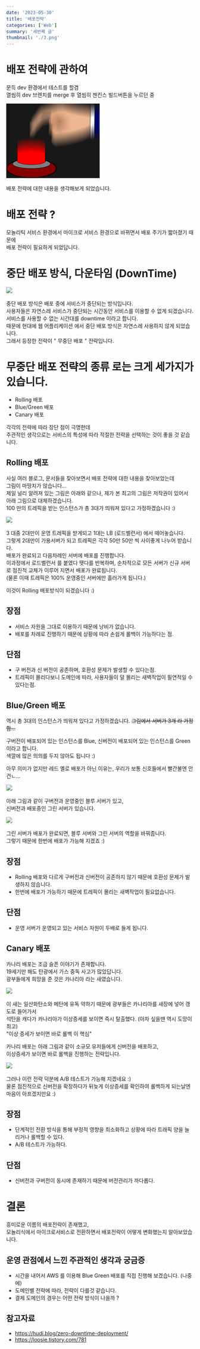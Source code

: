 ```yaml
---
date: '2023-05-30'
title: '배포전략'
categories: ['Web']
summary: '세번째 글'
thumbnail: './3.png'
---
```


# 배포 전략에 관하여

문득 dev 환경에서 테스트를 할겸 <br/>
열씸히 dev 브렌치를 merge 후 열씸히 젠킨스 빌드버튼을 누르던 중

![](images/click.gif)

배포 전략에 대한 내용을 생각해보게 되었습니다. <br/>

# 배포 전략 ?
모놀리틱 서비스 환경에서 마이크로 서비스 환경으로 바뀌면서 배포 주기가 짧아졌기 때문에 <br/>
배포 전략이 필요하게 되었답니다. <br/>

# 중단 배포 방식, 다운타임 (DownTime)
![](images/dcacd6b0.png)

중단 배포 방식은 배포 중에 서비스가 중단되는 방식입니다. <br/>
사용자들은 자연스레 서비스가 중단되는 시간동안 서비스를 이용할 수 없게 되겠습니다. <br/>
서비스를 사용할 수 없는 시간대를 downtime 이라고 합니다. <br/>
때문에 현대에 웹 어플리케이션 에서 중단 배포 방식은 자연스레 사용하지 않게 되었습니다. <br/>
그래서 등장한 전략이 " 무중단 배포 " 전략입니다.

# 무중단 배포 전략의 종류 로는 크게 세가지가 있습니다.
- Rolling 배포
- Blue/Green 배포
- Canary 배포

각각의 전략에 따라 장단 점이 극명한데 <br/>
주관적인 생각으로는 서비스의 특성에 따라 적절한 전략을 선택하는 것이 좋을 것 같습니다. <br/>

## Rolling 배포

사실 여러 블로그, 문서들을 찾아보면서 배포 전략에 대한 내용을 찾아보았는데 <br/>
그림이 마땅치가 않습니다... <br/>
제일 널리 알려져 있는 그림은 아래와 같으나, 제가 본 최고의 그림은 저작권이 있어서 아래 그림으로 대체하겠습니다. <br/>
100 만의 트레픽을 받는 인스턴스가 총 3대가 띄워져 있다고 가정하겠습니다 :) <br/>

![](images/3ce58422.png)


3 대중 2대만이 운영 트레픽을 받게되고 1대는 LB (로드벨런서) 에서 떼어놓습니다. <br/>
그렇게 2대만이 가용서버가 되고 트레픽은 각각 50만 50만 씩 사이좋게 나누어 받습니다. <br/>
배포가 완료되고 다음차례인 서버에 배포를 진행합니다. <br/>
이과정에서 로드벨런서 를 붙였다 뗏다를 반복하며, 순차적으로 모든 서버가 신규 서버로 점진적 교체가 이루어 지면서 배포가 완료됩니다. <br/>
(물론 이때 트레픽은 100% 운영중인 서버에만 흘러가게 됩니다.) <br/>

이것이 Rolling 배포방식이 되겠습니다 :) <br/>

## 장점
- 서비스 자원을 그대로 이용하기 때문에 낭비가 없습니다.
- 배포를 차례로 진행하기 때문에 상황에 따라 손쉽게 롤백이 가능하다는 점.

## 단점
- 구 버전과 신 버전이 공존하며, 호환성 문제가 발생할 수 있다는점.
- 트레픽이 몰리다보니 도메인에 따라, 사용자들이 덜 몰리는 새벽작업이 필연적일 수 있다는점.

## Blue/Green 배포

역시 총 3대의 인스턴스가 띄워져 있다고 가정하겠습니다. <strike>그림에서 서버가 3개 라 가정함... </strike>  <br/>

구버전이 배포되어 있는 인스턴스를 Blue, 신버전이 배포되어 있는 인스턴스를 Green 이라고 합니다. <br/>
색깔에 많은 의의를 두지 않아도 됩니다 :) <br/>

아무 의미가 없지만 레드 옐로 배포가 아닌 이유는, 우리가 보통 신호들에서 빨간불엔 안건ㄴ...<br/>

![](images/b9b77309.png)

아래 그림과 같이 구버전과 운영중인 블루 서버가 있고, <br/>
신버전과 배포중인 그린 서버가 있습니다. <br/>

![](images/c95558a1.png)

그린 서버가 배포가 완료되면, 블루 서버와 그린 서버의 역할을 바꿔줍니다. <br/>
그렇기 때문에 한번에 배포가 가능해 지겠죠 :) 

## 장점
- Rolling 배포와 다르게 구버전과 신버전이 공존하지 않기 때문에 호환성 문제가 발생하지 않습니다.
- 한번에 배포가 가능하기 때문에 트레픽이 몰리는 새벽작업이 필요없습니다.

## 단점
- 운영 서버가 운영되고 있는 서비스 자원이 두배로 들게 됩니다.

## Canary 배포
카나리 배포는 조금 슬픈 이야기가 존재합니다. <br/>
19세기만 해도 탄광에서 가스 중독 사고가 많았답니다. <br/>
광부들에게 희망을 준 것은 카나리아 라는 새였습니다. <br/>

![](images/b5d42848.png)

이 새는 일산화탄소와 메탄에 유독 약하기 때문에 광부들은 카나리아를 새장에 넣어 갱도로 들어가서 <br/>
석탄을 캐다가 카나리아가 이상증세를 보이면 즉시 탈출했다. (아차 싶을땐 역시 도망이 최고) <br/>
"이상 증세가 보이면 바로 롤백 이 핵심" <br/>

카나리 배포는 아래 그림과 같이 소규모 유저들에게 신버전을 배포하고, <br/>
이상증세가 보이면 바로 롤백을 진행하는 전략입니다. <br/>

![](images/6acb038a.png)


그러나 이런 전략 덕분에 A/B 테스트가 가능해 지겠네요 :) <br/>
물론 점진적으로 신버전을 확장하다가 뒤늦게 이상증세를 확인하여 롤백하게 되는날엔 마음이 아프겠지만요 :) <br/>

## 장점
- 단계적인 전환 방식을 통해 부정적 영향을 최소화하고 상황에 따라 트래픽 양을 늘리거나 롤백할 수 있다.
- A/B 테스트가 가능하다.

## 단점
- 신버전과 구버전이 동시에 존재하기 때문에 버전관리가 까다롭다.

# 결론
흥미로운 이름의 배포전략이 존재했고, <br/>
모놀리식에서 마이크로서비스로 전환하면서 배포전략이 어떻게 변화했는지 알아보았습니다. <br/>

## 운영 관점에서 느낀 주관적인 생각과 궁금증
- 시간을 내어서 AWS 를 이용해 Blue Green 배포를 직접 진행해 보겠습니다. (나중에) <br/>
- 도메인별 전략에 따라, 전략이 다를것 같습니다. <br/>
- 결제 도메인의 경우는 어떤 전략 방식이 나을까 ? <br/>

## 참고자료
- https://hudi.blog/zero-downtime-deployment/
- https://loosie.tistory.com/781